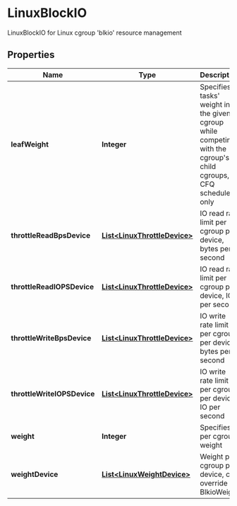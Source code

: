 

# LinuxBlockIO

LinuxBlockIO for Linux cgroup 'blkio' resource management

## Properties

| Name | Type | Description | Notes |
|------------ | ------------- | ------------- | -------------|
|**leafWeight** | **Integer** | Specifies tasks&#39; weight in the given cgroup while competing with the cgroup&#39;s child cgroups, CFQ scheduler only |  [optional] |
|**throttleReadBpsDevice** | [**List&lt;LinuxThrottleDevice&gt;**](LinuxThrottleDevice.md) | IO read rate limit per cgroup per device, bytes per second |  [optional] |
|**throttleReadIOPSDevice** | [**List&lt;LinuxThrottleDevice&gt;**](LinuxThrottleDevice.md) | IO read rate limit per cgroup per device, IO per second |  [optional] |
|**throttleWriteBpsDevice** | [**List&lt;LinuxThrottleDevice&gt;**](LinuxThrottleDevice.md) | IO write rate limit per cgroup per device, bytes per second |  [optional] |
|**throttleWriteIOPSDevice** | [**List&lt;LinuxThrottleDevice&gt;**](LinuxThrottleDevice.md) | IO write rate limit per cgroup per device, IO per second |  [optional] |
|**weight** | **Integer** | Specifies per cgroup weight |  [optional] |
|**weightDevice** | [**List&lt;LinuxWeightDevice&gt;**](LinuxWeightDevice.md) | Weight per cgroup per device, can override BlkioWeight |  [optional] |



